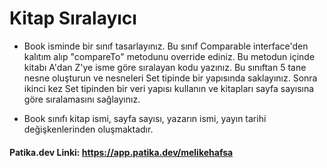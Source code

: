 # Kitap Sıralayıcı


* Book isminde bir sınıf tasarlayınız. Bu sınıf Comparable interface'den kalıtım alıp "compareTo" metodunu override ediniz. Bu metodun içinde kitabı A'dan Z'ye isme göre sıralayan kodu yazınız. Bu sınıftan 5 tane nesne oluşturun ve nesneleri Set tipinde bir yapısında saklayınız. Sonra ikinci kez Set tipinden bir veri yapısı kullanın ve kitapları sayfa sayısına göre sıralamasını sağlayınız.



* Book sınıfı kitap ismi, sayfa sayısı, yazarın ismi, yayın tarihi değişkenlerinden oluşmaktadır.

#### Patika.dev Linki: https://app.patika.dev/melikehafsa

